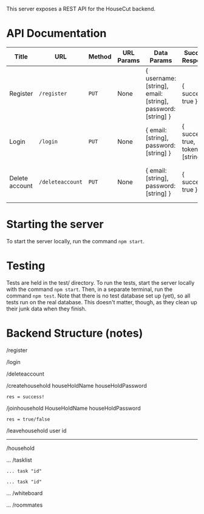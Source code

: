 This server exposes a REST API for the HouseCut backend.


# API Documentation

| Title | URL | Method | URL Params | Data Params | Success Response | Error Response | Notes |
| ----- | --- | ------ | ---------- | ----------- | ---------------- | -------------- | ----- |
| Register | `/register` | `PUT` | None | { username: [string], email: [string], password: [string] } | { success: true } | { success: false, message: "Explanation" } | |
| Login | `/login` | `PUT` | None | { email: [string], password: [string] } | { success: true, token: [string] } | { success: false, message: "Explanation" } | |
| Delete account | `/deleteaccount` | `PUT` | None | { email: [string], password: [string] } | { success: true } | { success: false, message: "Explanation" } | |

# Starting the server

To start the server locally, run the command `npm start`.

# Testing

Tests are held in the test/ directory. To run the tests, start the server
locally with the command `npm start`. Then, in a separate terminal, run the
command `npm test`. Note that there is no test database set up (yet), so all
tests run on the real database. This doesn't matter, though, as they clean up
their junk data when they finish.

# Backend Structure (notes)

/register

/login

/deleteaccount

/createhousehold
	houseHoldName
	houseHoldPassword

	res = success!
/joinhousehold
	HouseHoldName
	houseHoldPassword

	res = true/false

/leavehousehold
	user id

******************************

/household

... /tasklist

	... task "id"

	... task "id"

... /whiteboard

... /roommates
